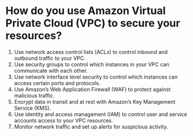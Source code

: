 # How do you use Amazon Virtual Private Cloud (VPC) to secure your resources?

1. Use network access control lists (ACLs) to control inbound and outbound traffic to your VPC.
2. Use security groups to control which instances in your VPC can communicate with each other.
3. Use network interface level security to control which instances can access certain ports and protocols.
4. Use Amazon’s Web Application Firewall (WAF) to protect against malicious traffic.
5. Encrypt data in transit and at rest with Amazon’s Key Management Service (KMS).
6. Use identity and access management (IAM) to control user and service accounts access to your VPC resources.
7. Monitor network traffic and set up alerts for suspicious activity.
